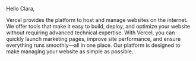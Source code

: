 Hello Clara,

Vercel provides the platform to host and manage websites on the internet. We offer tools that make it easy to build, deploy, and optimize your website without requiring advanced technical expertise. With Vercel, you can quickly launch marketing pages, improve site performance, and ensure everything runs smoothly—all in one place. Our platform is designed to make managing your website as simple as possible.
